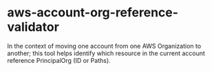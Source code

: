 # aws-account-org-reference-validator
In the context of moving one account from one AWS Organization to another; this tool helps identify which resource in the current account reference PrincipalOrg (ID or Paths).
